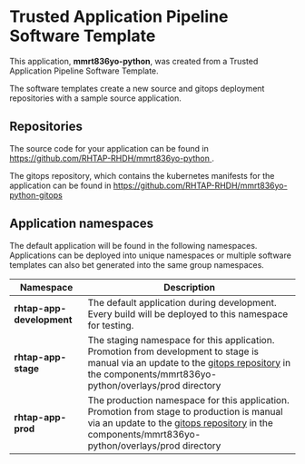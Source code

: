 # Trusted Application Pipeline Software Template

This application, **mmrt836yo-python**, was created from a Trusted Application Pipeline Software Template.

The software templates create a new source and gitops deployment repositories with a sample source application. 

## Repositories

The source code for your application can be found in [https://github.com/RHTAP-RHDH/mmrt836yo-python ](https://github.com/RHTAP-RHDH/mmrt836yo-python ).
 
The gitops repository, which contains the kubernetes manifests for the application can be found in 
[https://github.com/RHTAP-RHDH/mmrt836yo-python-gitops ](https://github.com/RHTAP-RHDH/mmrt836yo-python-gitops ) 

## Application namespaces 

The default application will be found in the following namespaces. Applications can be deployed into unique namespaces or multiple software templates can also bet generated into the same group namespaces.  

|  Namespace   |  Description   |  
| -------- | -------- |   
| **rhtap-app-development** | The default application during development. Every build will be deployed to this namespace for testing. | 
| **rhtap-app-stage** | The staging namespace for this application. Promotion from development to stage is manual via an update to the [gitops repository](https://github.com/RHTAP-RHDH/mmrt836yo-python-gitops ) in the components/mmrt836yo-python/overlays/prod directory |  
| **rhtap-app-prod** | The production namespace for this application. Promotion from stage to production is manual via an update to the [gitops repository](https://github.com/RHTAP-RHDH/mmrt836yo-python-gitops ) in the components/mmrt836yo-python/overlays/prod directory | 